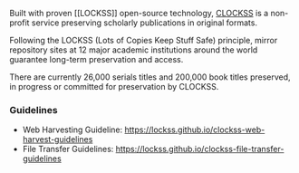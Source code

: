 Built with proven [[LOCKSS]] open-source technology, [CLOCKSS](https://clockss.org/) is a non-profit service preserving scholarly publications in original formats. 

Following the LOCKSS (Lots of Copies Keep Stuff Safe) principle, mirror repository sites at 12 major academic institutions around the world guarantee long-term preservation and access.

There are currently 26,000 serials titles and 200,000 book titles preserved, in progress or committed for preservation by CLOCKSS.

### Guidelines

* Web Harvesting Guideline: https://lockss.github.io/clockss-web-harvest-guidelines
* File Transfer Guidelines: https://lockss.github.io/clockss-file-transfer-guidelines